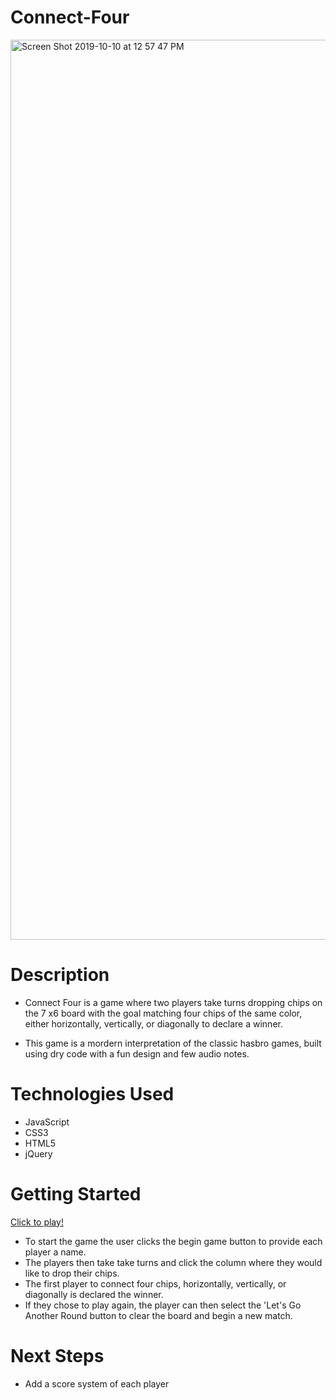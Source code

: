 # Connect-Four 


<img width="1440" alt="Screen Shot 2019-10-10 at 12 57 47 PM" src="https://user-images.githubusercontent.com/53157290/66604093-4e084d00-eb62-11e9-923a-bd55096b857f.png">



# Description 

* Connect Four is a game where two players take turns dropping chips on the 7 x6  board with the goal matching four chips of the same color, either horizontally, vertically, or diagonally to declare 
a winner. 

* This game is a mordern interpretation of the classic hasbro games, built using dry code with a fun design and few audio notes.


# Technologies Used
* JavaScript
* CSS3
* HTML5
* jQuery

# Getting Started 

[Click to play!](https://eecanada.github.io/connect-four/)

* To start the game the user clicks the begin game button to provide each player a name.
* The players then take take turns and  click the column where they would like to drop their chips.
* The first player to connect four chips, horizontally, vertically, or diagonally is declared the winner.
* If they chose to play again, the player can then select the 'Let's Go Another Round button to clear the board and begin a new match.


# Next Steps
* Add a score system of each player 



